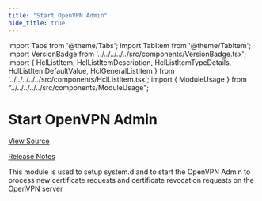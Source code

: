 ```yaml
---
title: "Start OpenVPN Admin"
hide_title: true
---
```


import Tabs from '@theme/Tabs';
import TabItem from '@theme/TabItem';
import VersionBadge from '../../../../../src/components/VersionBadge.tsx';
import { HclListItem, HclListItemDescription, HclListItemTypeDetails, HclListItemDefaultValue, HclGeneralListItem } from '../../../../../src/components/HclListItem.tsx';
import { ModuleUsage } from "../../../../../src/components/ModuleUsage";

<VersionBadge repoTitle="Open VPN Package Infrastructure Package" version="0.26.5" lastModifiedVersion="0.26.2"/>

# Start OpenVPN Admin

<a href="https://github.com/gruntwork-io/terraform-aws-openvpn/tree/v0.26.5/modules/start-openvpn-admin" className="link-button" title="View the source code for this module in GitHub.">View Source</a>

<a href="https://github.com/gruntwork-io/terraform-aws-openvpn/releases/tag/v0.26.2" className="link-button" title="Release notes for only versions which impacted this module.">Release Notes</a>

This module is used to setup system.d and to start the OpenVPN Admin to process new certificate requests and
certificate revocation requests on the OpenVPN server


<!-- ##DOCS-SOURCER-START
{
  "originalSources": [
    "https://github.com/gruntwork-io/terraform-aws-openvpn/tree/v0.26.5/modules/start-openvpn-admin/readme.md",
    "https://github.com/gruntwork-io/terraform-aws-openvpn/tree/v0.26.5/modules/start-openvpn-admin/variables.tf",
    "https://github.com/gruntwork-io/terraform-aws-openvpn/tree/v0.26.5/modules/start-openvpn-admin/outputs.tf"
  ],
  "sourcePlugin": "module-catalog-api",
  "hash": "5f5f78a8c8a5dbb5f9ea809206e90608"
}
##DOCS-SOURCER-END -->
